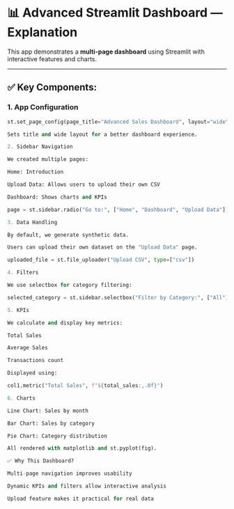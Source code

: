 # 📊 Advanced Streamlit Dashboard — Explanation

This app demonstrates a **multi-page dashboard** using Streamlit with interactive features and charts.

---

## ✅ Key Components:

### 1. **App Configuration**
```python
st.set_page_config(page_title="Advanced Sales Dashboard", layout="wide")

Sets title and wide layout for a better dashboard experience.

2. Sidebar Navigation

We created multiple pages:

Home: Introduction

Upload Data: Allows users to upload their own CSV

Dashboard: Shows charts and KPIs

page = st.sidebar.radio("Go to:", ["Home", "Dashboard", "Upload Data"])

3. Data Handling

By default, we generate synthetic data.

Users can upload their own dataset on the "Upload Data" page.

uploaded_file = st.file_uploader("Upload CSV", type=["csv"])

4. Filters

We use selectbox for category filtering:

selected_category = st.sidebar.selectbox("Filter by Category:", ["All"] + categories)

5. KPIs

We calculate and display key metrics:

Total Sales

Average Sales

Transactions count

Displayed using:

col1.metric("Total Sales", f"${total_sales:,.0f}")

6. Charts

Line Chart: Sales by month

Bar Chart: Sales by category

Pie Chart: Category distribution

All rendered with matplotlib and st.pyplot(fig).

✅ Why This Dashboard?

Multi-page navigation improves usability

Dynamic KPIs and filters allow interactive analysis

Upload feature makes it practical for real data


